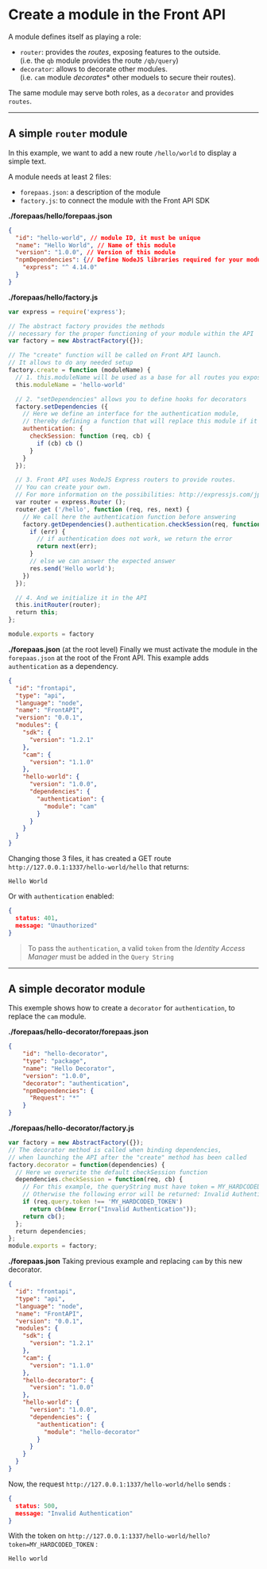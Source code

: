 # Create a module in the Front API

A module defines itself as playing a role: 
* `router`: provides the *routes*, exposing features to the outside.  
(i.e. the `qb` module provides the route `/qb/query`)
* `decorator`: allows to decorate other modules.  
(i.e. `cam` module *decorates** other moduels to secure their routes).

The same module may serve both roles, as a `decorator` and provides `routes`.

---
## A simple `router` module

In this example, we want to add a new route `/hello/world` to display a simple text.


A module needs at least 2 files:
* `forepaas.json`: a description of the module
* `factory.js`: to connect the module with the Front API SDK


**./forepaas/hello/forepaas.json**
```json
{
  "id": "hello-world", // module ID, it must be unique
  "name": "Hello World", // Name of this module
  "version": "1.0.0", // Version of this module
  "npmDependencies": {// Define NodeJS libraries required for your module
    "express": "^ 4.14.0"
  }
}
```

**./forepaas/hello/factory.js**
```js
var express = require('express');

// The abstract factory provides the methods
// necessary for the proper functioning of your module within the API
var factory = new AbstractFactory({});

// The "create" function will be called on Front API launch.
// It allows to do any needed setup
factory.create = function (moduleName) {
  // 1. this.moduleName will be used as a base for all routes you expose
  this.moduleName = 'hello-world'

  // 2. "setDependencies" allows you to define hooks for decorators
  factory.setDependencies ({
    // Here we define an interface for the authentication module,
    // thereby defining a function that will replace this module if it is not present
    authentication: {
      checkSession: function (req, cb) {
        if (cb) cb ()
      }
    }
  });

  // 3. Front API uses NodeJS Express routers to provide routes.
  // You can create your own.
  // For more information on the possibilities: http://expressjs.com/jp/guide/routing.html
  var router = express.Router ();
  router.get ('/hello', function (req, res, next) {
    // We call here the authentication function before answering
    factory.getDependencies().authentication.checkSession(req, function(err){
      if (err) {
        // if authentication does not work, we return the error
        return next(err);
      }
      // else we can answer the expected answer
      res.send('Hello world');
    })
  });

  // 4. And we initialize it in the API
  this.initRouter(router);
  return this;
};

module.exports = factory
```

**./forepaas.json** (at the root level)
Finally we must activate the module in the `forepaas.json` at the root of the Front API.
This example adds `authentication` as a dependency.
```json
{
  "id": "frontapi",
  "type": "api",
  "language": "node",
  "name": "FrontAPI",
  "version": "0.0.1",
  "modules": {
    "sdk": {
      "version": "1.2.1"
    },
    "cam": {
      "version": "1.1.0"
    },
    "hello-world": {
      "version": "1.0.0",
      "dependencies": {
        "authentication": {
          "module": "cam"
        }
      }
    }
  }
}
```

Changing those 3 files, it has created a GET route `http://127.0.0.1:1337/hello-world/hello` that returns:
```
Hello World
```

Or with `authentication` enabled:

```json
{
  status: 401,
  message: "Unauthorized"
}
```

> To pass the `authentication`, a valid `token` from the *Identity Access Manager* must be added in the `Query String`

---
## A simple decorator module

This exemple shows how to create a `decorator` for `authentication`, to replace the `cam` module.

**./forepaas/hello-decorator/forepaas.json**
```json
{
    "id": "hello-decorator",
    "type": "package",
    "name": "Hello Decorator",
    "version": "1.0.0",
    "decorator": "authentication",
    "npmDependencies": {
      "Request": "*"
    }
}
```
**./forepaas/hello-decorator/factory.js**
```js
var factory = new AbstractFactory({});
// The decorator method is called when binding dependencies,
// when launching the API after the "create" method has been called
factory.decorator = function(dependencies) {
  // Here we overwrite the default checkSession function
  dependencies.checkSession = function(req, cb) {
    // For this example, the queryString must have token = MY_HARDCODED_TOKEN
    // Otherwise the following error will be returned: Invalid Authentication
    if (req.query.token !== 'MY_HARDCODED_TOKEN')
      return cb(new Error("Invalid Authentication"));
    return cb();
  };
  return dependencies;
};
module.exports = factory;
```

**./forepaas.json**
Taking previous example and replacing `cam` by this new decorator.
```json
{
  "id": "frontapi",
  "type": "api",
  "language": "node",
  "name": "FrontAPI",
  "version": "0.0.1",
  "modules": {
    "sdk": {
      "version": "1.2.1"
    },
    "cam": {
      "version": "1.1.0"
    },
    "hello-decorator": {
      "version": "1.0.0"
    },
    "hello-world": {
      "version": "1.0.0",
      "dependencies": {
        "authentication": {
          "module": "hello-decorator"
        }
      }
    }
  }
}
```

Now, the request `http://127.0.0.1:1337/hello-world/hello` sends :
```json
{
  status: 500,
  message: "Invalid Authentication"
}
```

With the token on `http://127.0.0.1:1337/hello-world/hello?token=MY_HARDCODED_TOKEN` : 
```
Hello world
```

 